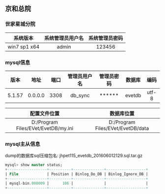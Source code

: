 ## 京和总院

### 世家星城分院

|系统版本|系统管理员用户名|系统管理员密码|
|:---:|:---:|:---:|
|win7 sp1 x64| admin | 123456 |

### mysql信息

|版本|地址|端口|管理员用户名|管理员密码|数据库|编码|
|:---:|:---:|:---:|:---:|:---:|:---:|:---:|
|5.1.57|0.0.0.0|3308|db_sync|******|evetdb|utf-8|

|配置文件位置|数据库位置|
|:---:|:---:|
|D:/Program Files/EVet/EvetDB/my.ini|D:/Program Files/EVet/EvetDB/data|

### mysql主从信息

dump的数据库sql压缩包名: jhpet115_evetdb_201606012129.sql.tar.gz

```sql
mysql> show master status;
+------------------+----------+--------------+------------------+
| File             | Position | Binlog_Do_DB | Binlog_Ignore_DB |
+------------------+----------+--------------+------------------+
| mysql-bin.000009 |      106 |              |                  |
+------------------+----------+--------------+------------------+
```
